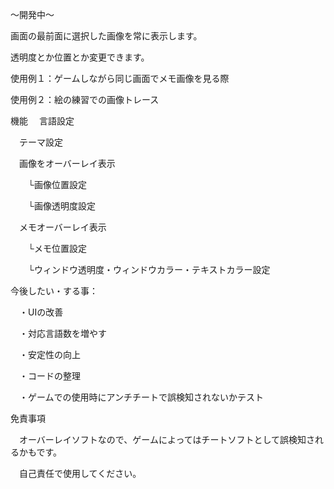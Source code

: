～開発中～

画面の最前面に選択した画像を常に表示します。

透明度とか位置とか変更できます。


使用例１：ゲームしながら同じ画面でメモ画像を見る際

使用例２：絵の練習での画像トレース



機能
　言語設定

　テーマ設定

　画像をオーバーレイ表示
 
　　└画像位置設定
 
　　└画像透明度設定

 　メモオーバーレイ表示
 
　　└メモ位置設定
 
　　└ウィンドウ透明度・ウィンドウカラー・テキストカラー設定



今後したい・する事：

　・UIの改善
 
　・対応言語数を増やす
 
　・安定性の向上
 
　・コードの整理
 
　・ゲームでの使用時にアンチチートで誤検知されないかテスト

 

免責事項

　オーバーレイソフトなので、ゲームによってはチートソフトとして誤検知されるかもです。
 
　自己責任で使用してください。
